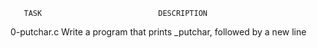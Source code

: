        TASK                          DESCRIPTION
  0-putchar.c                   Write a program that prints _putchar, followed by a new line
